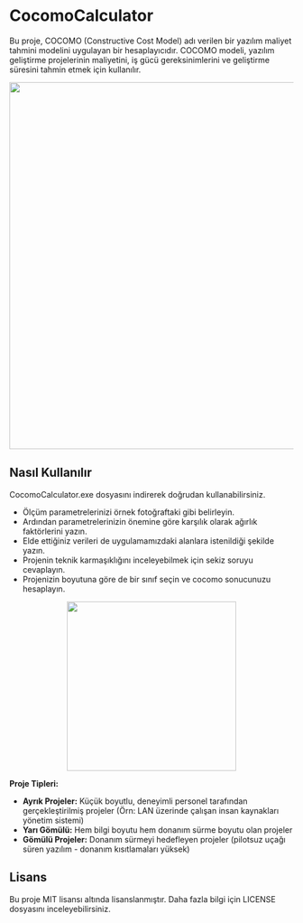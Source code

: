 # CocomoCalculator

Bu proje, COCOMO (Constructive Cost Model) adı verilen bir yazılım maliyet tahmini modelini uygulayan bir hesaplayıcıdır. COCOMO modeli, yazılım geliştirme projelerinin maliyetini, iş gücü gereksinimlerini ve geliştirme süresini tahmin etmek için kullanılır.

<img src="https://github.com/furkangenca/CocomoCalculator/assets/148720624/dbbb3ca9-074b-421c-9c24-4b98b281863d" width="650">

## Nasıl Kullanılır

CocomoCalculator.exe dosyasını indirerek doğrudan kullanabilirsiniz. 
- Ölçüm parametrelerinizi örnek fotoğraftaki gibi belirleyin.
- Ardından parametrelerinizin önemine göre karşılık olarak ağırlık faktörlerini yazın.
- Elde ettiğiniz verileri de uygulamamızdaki alanlara istenildiği şekilde yazın.
- Projenin teknik karmaşıklığını inceleyebilmek için sekiz soruyu cevaplayın.
- Projenizin boyutuna göre de bir sınıf seçin ve cocomo sonucunuzu hesaplayın.

<p align="center">
  <img src="https://github.com/furkangenca/CocomoCalculator/assets/148720624/7be26bf5-235b-4cf7-b261-2ab6665c3290" width="300">
</p>


**Proje Tipleri:**

- **Ayrık Projeler:** Küçük boyutlu, deneyimli personel tarafından gerçekleştirilmiş projeler (Örn: LAN üzerinde çalışan insan kaynakları yönetim sistemi)
- **Yarı Gömülü:** Hem bilgi boyutu hem donanım sürme boyutu olan projeler
- **Gömülü Projeler:** Donanım sürmeyi hedefleyen projeler (pilotsuz uçağı süren yazılım - donanım kısıtlamaları yüksek)


## Lisans

Bu proje MIT lisansı altında lisanslanmıştır. Daha fazla bilgi için LICENSE dosyasını inceleyebilirsiniz.
